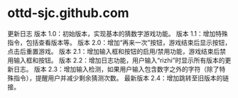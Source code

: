 # ottd-sjc.github.com


更新日志
版本 1.0：初始版本，实现基本的猜数字游戏功能。
版本 1.1：增加特殊指令，包括查看版本等。
版本 2.0：增加“再来一次”按钮，游戏结束后显示按钮，点击后重置游戏。
版本 2.1：增加输入框和按钮的启用/禁用功能，游戏结束后禁用输入框和按钮。
版本 2.2：增加日志功能，用户输入“rizhi”时显示所有版本的更新日志。
版本 2.3：增加输入检测，如果用户输入包含数字之外的字符（除了特殊指令），提醒用户并减少剩余猜测次数。
最新版本 2.4：增加跳转至旧版本的链接。
